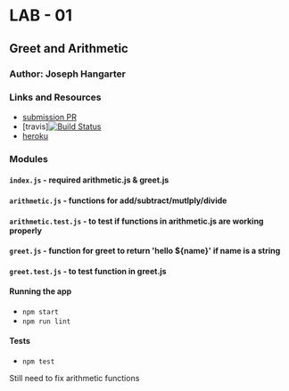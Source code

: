 # LAB - 01

## Greet and Arithmetic

### Author: Joseph Hangarter

### Links and Resources
* [submission PR](https://github.com/401-advanced-javascriptnights-joseph/lab-01-greet-and-arithmetic/pull/3)
* [travis][![Build Status](https://travis-ci.com/401-advanced-javascriptnights-joseph/lab-01-greet-and-arithmetic.svg?branch=master)](https://travis-ci.com/401-advanced-javascriptnights-joseph/lab-01-greet-and-arithmetic)
* [heroku](https://lab-01-greet-and-arithmetic.herokuapp.com/)

### Modules
#### `index.js` - required arithmetic.js & greet.js
#### `arithmetic.js` - functions for add/subtract/mutlply/divide
#### `arithmetic.test.js` - to test if functions in arithmetic.js are working properly
#### `greet.js` - function for greet to return 'hello ${name}' if name is a string
#### `greet.test.js` - to test function in greet.js

#### Running the app
* `npm start`
* `npm run lint`
  
#### Tests
* `npm test`

Still need to fix arithmetic functions

